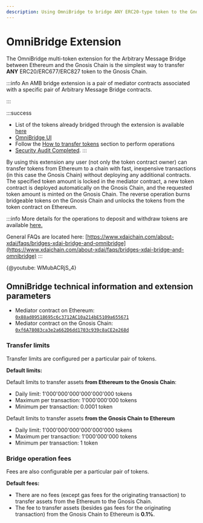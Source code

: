 ```yaml
---
description: Using OmniBridge to bridge ANY ERC20-type token to the Gnosis Chain
---
```


# OmniBridge Extension

The OmniBridge multi-token extension for the Arbitrary Message Bridge between Ethereum and the Gnosis Chain is the simplest way to transfer **ANY** ERC20/ERC677/ERC827 token to the Gnosis Chain.

:::info
An AMB bridge extension is a pair of mediator contracts associated with a specific pair of Arbitrary Message Bridge contracts.

:::

:::success
* List of the tokens already bridged through the extension is available [here](/bridges/eth-gc/extensions/multi-token/the-bridged-tokens-list)
* [OmniBridge UI](https://omni.gnosischain.com/)
* Follow the [How to transfer tokens](/bridges/eth-gc/extensions/multi-token/how-to-transfer-tokens) section to perform operations
* [Security Audit Completed](/specs/security-audit#tokenbridge-audit-by-quantstamp-covers-omnibridge).
:::

By using this extension any user (not only the token contract owner) can transfer tokens from Ethereum to a chain with fast, inexpensive transactions (in this case the Gnosis Chain) without deploying any additional contracts. The specified token amount is locked in the mediator contract, a new token contract is deployed automatically on the Gnosis Chain, and the requested token amount is minted on the Gnosis Chain. The reverse operation burns bridgeable tokens on the Gnosis Chain and unlocks the tokens from the token contract on Ethereum.

:::info
More details for the operations to deposit and withdraw tokens are available [here.](/bridges/eth-gc/extensions/multi-token/extension-internals)

General FAQs are located here: [https://www.xdaichain.com/about-xdai/faqs/bridges-xdai-bridge-and-omnibridge](https://www.xdaichain.com/about-xdai/faqs/bridges-xdai-bridge-and-omnibridge)
:::

{@youtube: WMubACRjS_4}

## OmniBridge technical information and extension parameters

* Mediator contract on Ethereum: [`0x88ad09518695c6c3712AC10a214bE5109a655671`](https://etherscan.io/address/0x88ad09518695c6c3712AC10a214bE5109a655671)
* Mediator contract on the Gnosis Chain: [`0xf6A78083ca3e2a662D6dd1703c939c8aCE2e268d`](https://blockscout.com/xdai/mainnet/address/0xf6A78083ca3e2a662D6dd1703c939c8aCE2e268d)

### Transfer limits

Transfer limits are configured per a particular pair of tokens.

**Default limits:**

Default limits to transfer assets **from Ethereum to the Gnosis Chain**:

* Daily limit: 1'000'000'000'000'000'000 tokens
* Maximum per transaction: 1'000'000'000 tokens
* Minimum per transaction: 0.0001 token

Default limits to transfer assets **from the Gnosis Chain to Ethereum**

* Daily limit: 1'000'000'000'000'000'000 tokens
* Maximum per transaction: 1'000'000'000 tokens
* Minimum per transaction: 1 token

### Bridge operation fees

Fees are also configurable per a particular pair of tokens.

**Default fees:**

* There are no fees (except gas fees for the originating transaction) to transfer assets from the Ethereum to the Gnosis Chain.
* The fee to transfer assets (besides gas fees for the originating transaction) from the Gnosis Chain to Ethereum is **0.1%**.
